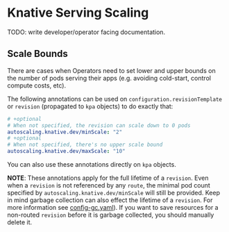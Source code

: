 # Knative Serving Scaling

TODO: write developer/operator facing documentation.

## Scale Bounds

There are cases when Operators need to set lower and upper bounds on the number
of pods serving their apps (e.g. avoiding cold-start, control compute costs,
etc).

The following annotations can be used on `configuration.revisionTemplate` or
`revision` (propagated to `kpa` objects) to do exactly that:

```yaml
# +optional
# When not specified, the revision can scale down to 0 pods
autoscaling.knative.dev/minScale: "2"
# +optional
# When not specified, there's no upper scale bound
autoscaling.knative.dev/maxScale: "10"
```

You can also use these annotations directly on `kpa` objects.

**NOTE**: These annotations apply for the full lifetime of a `revision`.
Even when a `revision` is not referenced by any `route`, the minimal pod count
specified by `autoscaling.knative.dev/minScale` will still be provided. Keep in
mind garbage collection can also effect the lifetime of a `revision`. For more
information see [config-gc.yaml](/config/config-gc.yaml)). If you want to save
resources for a non-routed `revision` before it is garbage collected, you should
manually delete it.
